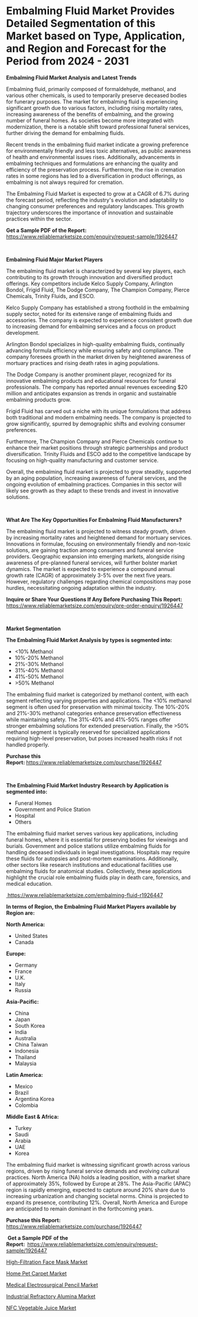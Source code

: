 <p><h1>Embalming Fluid Market Provides Detailed Segmentation of this Market based on Type, Application, and Region and Forecast for the Period from 2024 - 2031</h1></p><p><strong>Embalming Fluid Market Analysis and Latest Trends</strong></p>
<p><p>Embalming fluid, primarily composed of formaldehyde, methanol, and various other chemicals, is used to temporarily preserve deceased bodies for funerary purposes. The market for embalming fluid is experiencing significant growth due to various factors, including rising mortality rates, increasing awareness of the benefits of embalming, and the growing number of funeral homes. As societies become more integrated with modernization, there is a notable shift toward professional funeral services, further driving the demand for embalming fluids.</p><p>Recent trends in the embalming fluid market indicate a growing preference for environmentally friendly and less toxic alternatives, as public awareness of health and environmental issues rises. Additionally, advancements in embalming techniques and formulations are enhancing the quality and efficiency of the preservation process. Furthermore, the rise in cremation rates in some regions has led to a diversification in product offerings, as embalming is not always required for cremation.</p><p>The Embalming Fluid Market is expected to grow at a CAGR of 6.7% during the forecast period, reflecting the industry's evolution and adaptability to changing consumer preferences and regulatory landscapes. This growth trajectory underscores the importance of innovation and sustainable practices within the sector.</p></p>
<p><strong>Get a Sample PDF of the Report:&nbsp;</strong> <a href="https://www.reliablemarketsize.com/enquiry/request-sample/1926447?utm_campaign=1591&utm_medium=2&utm_source=Github&utm_content=ia&utm_term=25102024&utm_id=embalming-fluid">https://www.reliablemarketsize.com/enquiry/request-sample/1926447</a></p>
<p>&nbsp;</p>
<p><strong>Embalming Fluid Major Market Players</strong></p>
<p><p>The embalming fluid market is characterized by several key players, each contributing to its growth through innovation and diversified product offerings. Key competitors include Kelco Supply Company, Arlington Bondol, Frigid Fluid, The Dodge Company, The Champion Company, Pierce Chemicals, Trinity Fluids, and ESCO.</p><p>Kelco Supply Company has established a strong foothold in the embalming supply sector, noted for its extensive range of embalming fluids and accessories. The company is expected to experience consistent growth due to increasing demand for embalming services and a focus on product development.</p><p>Arlington Bondol specializes in high-quality embalming fluids, continually advancing formula efficiency while ensuring safety and compliance. The company foresees growth in the market driven by heightened awareness of mortuary practices and rising death rates in aging populations.</p><p>The Dodge Company is another prominent player, recognized for its innovative embalming products and educational resources for funeral professionals. The company has reported annual revenues exceeding $20 million and anticipates expansion as trends in organic and sustainable embalming products grow.</p><p>Frigid Fluid has carved out a niche with its unique formulations that address both traditional and modern embalming needs. The company is projected to grow significantly, spurred by demographic shifts and evolving consumer preferences.</p><p>Furthermore, The Champion Company and Pierce Chemicals continue to enhance their market positions through strategic partnerships and product diversification. Trinity Fluids and ESCO add to the competitive landscape by focusing on high-quality manufacturing and customer service.</p><p>Overall, the embalming fluid market is projected to grow steadily, supported by an aging population, increasing awareness of funeral services, and the ongoing evolution of embalming practices. Companies in this sector will likely see growth as they adapt to these trends and invest in innovative solutions.</p></p>
<p>&nbsp;</p>
<p><strong>What Are The Key Opportunities For Embalming Fluid Manufacturers?</strong></p>
<p><p>The embalming fluid market is projected to witness steady growth, driven by increasing mortality rates and heightened demand for mortuary services. Innovations in formulae, focusing on environmentally friendly and non-toxic solutions, are gaining traction among consumers and funeral service providers. Geographic expansion into emerging markets, alongside rising awareness of pre-planned funeral services, will further bolster market dynamics. The market is expected to experience a compound annual growth rate (CAGR) of approximately 3-5% over the next five years. However, regulatory challenges regarding chemical compositions may pose hurdles, necessitating ongoing adaptation within the industry.</p></p>
<p><strong>Inquire or Share Your Questions If Any Before Purchasing This Report:</strong> <a href="https://www.reliablemarketsize.com/enquiry/pre-order-enquiry/1926447?utm_campaign=1591&utm_medium=2&utm_source=Github&utm_content=ia&utm_term=25102024&utm_id=embalming-fluid">https://www.reliablemarketsize.com/enquiry/pre-order-enquiry/1926447</a></p>
<p>&nbsp;</p>
<p><strong>Market Segmentation</strong></p>
<p><strong>The Embalming Fluid Market Analysis by types is segmented into:</strong></p>
<p><ul><li><10% Methanol</li><li>10%-20% Methanol</li><li>21%-30% Methanol</li><li>31%-40% Methanol</li><li>41%-50% Methanol</li><li>>50% Methanol</li></ul></p>
<p><p>The embalming fluid market is categorized by methanol content, with each segment reflecting varying properties and applications. The <10% methanol segment is often used for preservation with minimal toxicity. The 10%-20% and 21%-30% methanol categories enhance preservation effectiveness while maintaining safety. The 31%-40% and 41%-50% ranges offer stronger embalming solutions for extended preservation. Finally, the >50% methanol segment is typically reserved for specialized applications requiring high-level preservation, but poses increased health risks if not handled properly.</p></p>
<p><strong>Purchase this Report:&nbsp;</strong><a href="https://www.reliablemarketsize.com/purchase/1926447?utm_campaign=1591&utm_medium=2&utm_source=Github&utm_content=ia&utm_term=25102024&utm_id=embalming-fluid">https://www.reliablemarketsize.com/purchase/1926447</a></p>
<p>&nbsp;</p>
<p><strong>The Embalming Fluid Market Industry Research by Application is segmented into:</strong></p>
<p><ul><li>Funeral Homes</li><li>Government and Police Station</li><li>Hospital</li><li>Others</li></ul></p>
<p><p>The embalming fluid market serves various key applications, including funeral homes, where it is essential for preserving bodies for viewings and burials. Government and police stations utilize embalming fluids for handling deceased individuals in legal investigations. Hospitals may require these fluids for autopsies and post-mortem examinations. Additionally, other sectors like research institutions and educational facilities use embalming fluids for anatomical studies. Collectively, these applications highlight the crucial role embalming fluids play in death care, forensics, and medical education.</p></p>
<p><a href="https://www.reliablemarketsize.com/embalming-fluid-r1926447?utm_campaign=1591&utm_medium=2&utm_source=Github&utm_content=ia&utm_term=25102024&utm_id=embalming-fluid">&nbsp;https://www.reliablemarketsize.com/embalming-fluid-r1926447</a></p>
<p><strong>In terms of Region, the Embalming Fluid Market Players available by Region are:</strong></p>
<p>
    <p> <strong> North America: </strong>
        <ul>
            <li>United States</li>
            <li>Canada</li>
        </ul>
        </p> 
    <p> <strong> Europe: </strong>
        <ul>
            <li>Germany</li>
            <li>France</li>
            <li>U.K.</li>
            <li>Italy</li>
            <li>Russia</li>
        </ul>
        </p> 
    <p> <strong> Asia-Pacific: </strong>
        <ul>
            <li>China</li>
            <li>Japan</li>
            <li>South Korea</li>
            <li>India</li>
            <li>Australia</li>
            <li>China Taiwan</li>
            <li>Indonesia</li>
            <li>Thailand</li>
            <li>Malaysia</li>
        </ul>
        </p> 
    <p> <strong> Latin America: </strong>
        <ul>
            <li>Mexico</li>
            <li>Brazil</li>
            <li>Argentina Korea</li>
            <li>Colombia</li>
        </ul>
        </p> 
    <p> <strong> Middle East & Africa: </strong>
        <ul>
            <li>Turkey</li>
            <li>Saudi</li>
            <li>Arabia</li>
            <li>UAE</li>
            <li>Korea</li>
        </ul>
    </p>
    </p>
<p><p>The embalming fluid market is witnessing significant growth across various regions, driven by rising funeral service demands and evolving cultural practices. North America (NA) holds a leading position, with a market share of approximately 35%, followed by Europe at 28%. The Asia-Pacific (APAC) region is rapidly emerging, expected to capture around 20% share due to increasing urbanization and changing societal norms. China is projected to expand its presence, contributing 12%. Overall, North America and Europe are anticipated to remain dominant in the forthcoming years.</p></p>
<p><strong>Purchase this Report: </strong><a href="https://www.reliablemarketsize.com/purchase/1926447?utm_campaign=1591&utm_medium=2&utm_source=Github&utm_content=ia&utm_term=25102024&utm_id=embalming-fluid">https://www.reliablemarketsize.com/purchase/1926447</a></p>
<p>&nbsp;<strong>Get a Sample PDF of the Report:&nbsp;&nbsp;</strong><a href="https://www.reliablemarketsize.com/enquiry/request-sample/1926447?utm_campaign=1591&utm_medium=2&utm_source=Github&utm_content=ia&utm_term=25102024&utm_id=embalming-fluid">https://www.reliablemarketsize.com/enquiry/request-sample/1926447</a></p>
<p><strong></strong></p>
<p><p><a href="https://www.linkedin.com/pulse/high-filtration-face-mask-market-research-report-exploring-7aree?utm_campaign=1591&utm_medium=2&utm_source=Github&utm_content=ia&utm_term=25102024&utm_id=embalming-fluid">High-Filtration Face Mask Market</a></p><p><a href="https://www.linkedin.com/pulse/global-perspectives-home-pet-carpet-market-trends-forecast-jcbve?utm_campaign=1591&utm_medium=2&utm_source=Github&utm_content=ia&utm_term=25102024&utm_id=embalming-fluid">Home Pet Carpet Market</a></p><p><a href="https://www.linkedin.com/pulse/trends-global-medical-electrosurgical-pencil-market-forecast-dwoaf?utm_campaign=1591&utm_medium=2&utm_source=Github&utm_content=ia&utm_term=25102024&utm_id=embalming-fluid">Medical Electrosurgical Pencil Market</a></p><p><a href="https://www.linkedin.com/pulse/global-industrial-refractory-alumina-market-product-types-7ywgc?utm_campaign=1591&utm_medium=2&utm_source=Github&utm_content=ia&utm_term=25102024&utm_id=embalming-fluid">Industrial Refractory Alumina Market</a></p><p><a href="https://www.linkedin.com/pulse/nfc-vegetable-juice-market-revolution-2024-2031-trends-shaping-tulef?utm_campaign=1591&utm_medium=2&utm_source=Github&utm_content=ia&utm_term=25102024&utm_id=embalming-fluid">NFC Vegetable Juice Market</a></p></p>